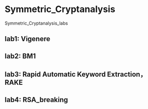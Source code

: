 # Symmetric_Cryptanalysis
Symmetric_Cryptanalysis_labs

## lab1: Vigenere



## lab2: BM1




## lab3: Rapid Automatic Keyword Extraction，RAKE



## lab4: RSA_breaking

